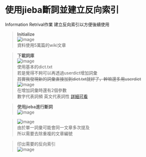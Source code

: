# 使用jieba斷詞並建立反向索引
Information Retrival作業
建立反向索引以方便後續使用

> **Initialize**  
![image](https://user-images.githubusercontent.com/121109511/211741918-059cba3b-5c9b-4583-83f1-855081e1635d.png)  
資料使用5萬篇的wiki文章

> **下載詞庫**  
![image](https://user-images.githubusercontent.com/121109511/211742283-7dabdfa3-2e1e-4fda-ace5-b33472b6466f.png)  
使用基本的dict.txt  
若是覺得不夠可以再透過userdict增加詞彙  
~~其實我發現新的詞彙直接加到dict.txt就好了，幹嘛還多用userdict~~  
>![image](https://user-images.githubusercontent.com/121109511/211743524-b1ca61fc-324d-4a91-b06e-2ba20b5858b7.png)  
在增加詞彙時還有2個參數  
數字代表詞頻 英文代表詞性 [詳細可看](https://github.com/fxsjy/jieba)

> **使用jieba進行斷詞**  
![image](https://user-images.githubusercontent.com/121109511/211745193-990bdc70-e02c-4e91-862f-5a2e16843a61.png)

>![image](https://user-images.githubusercontent.com/121109511/211745510-6546102a-ce64-4e6d-81d2-2acdd96869a6.png)  
由於單一詞彙可能會同一文章多次提及  
所以需要去除重複的文章編號

>印出需要的反向索引  
![image](https://user-images.githubusercontent.com/121109511/211746010-a6d24e38-21a9-4cf6-b6e1-e7d29dd4b916.png)








